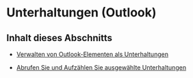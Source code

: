 
# Unterhaltungen (Outlook)

## Inhalt dieses Abschnitts


- [Verwalten von Outlook-Elementen als Unterhaltungen](d91959d7-07b2-7952-8e6d-a39422d355e0.md)
    
- [Abrufen Sie und Aufzählen Sie ausgewählte Unterhaltungen](3bba1e98-b2eb-c53d-354a-bdd899b65a59.md)
    
